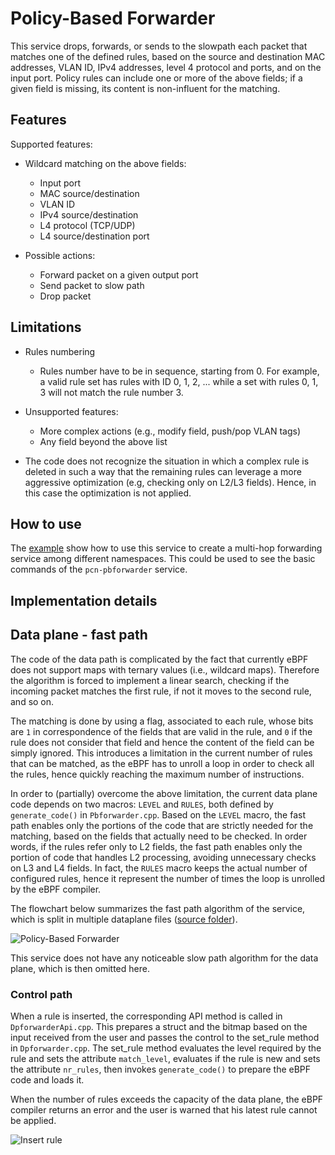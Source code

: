 # Policy-Based Forwarder


This service drops, forwards, or sends to the slowpath each packet that matches one of the defined rules, based on the source and destination MAC addresses, VLAN ID, IPv4 addresses, level 4 protocol and ports, and on the input port.
Policy rules can include one or more of the above fields; if a given field is missing, its content is non-influent for the matching.

## Features


Supported features:

  - Wildcard matching on the above fields:

    - Input port
    - MAC source/destination
    - VLAN ID
    - IPv4 source/destination
    - L4 protocol (TCP/UDP)
    - L4 source/destination port

  - Possible actions:

    - Forward packet on a given output port
    - Send packet to slow path
    - Drop packet

## Limitations


- Rules numbering
  - Rules number have to be in sequence, starting from 0. For example, a valid rule set has rules with ID 0, 1, 2, ... while a set with rules 0, 1, 3 will not match the rule number 3.

- Unsupported features:
  - More complex actions (e.g., modify field, push/pop VLAN tags)
  - Any field beyond the above list

- The code does not recognize the situation in which a complex rule is deleted in such a way that the remaining rules can leverage a more aggressive optimization (e.g, checking only on L2/L3 fields). Hence, in this case the optimization is not applied.

## How to use


The [example](https://github.com/polycube-network/polycube/tree/master/src/services/pcn-pbforwarder/example) show how to use this service to create a multi-hop forwarding service among different namespaces.
This could be used to see the basic commands of the ``pcn-pbforwarder`` service.


## Implementation details


## Data plane - fast path


The code of the data path is complicated by the fact that currently eBPF does not support maps with ternary values (i.e., wildcard maps). Therefore the algorithm is forced to implement a linear search, checking if the incoming packet matches the first rule, if not it moves to the second rule, and so on.

The matching is done by using a flag, associated to each rule, whose bits are ``1`` in correspondence of the fields that are valid in the rule, and ``0`` if the rule does not consider that field and hence the content of the field can be simply ignored. This introduces a limitation in the current number of rules that can be matched, as the eBPF has to unroll a loop in  order to check all the rules, hence quickly reaching the maximum number of instructions.

In order to (partially) overcome the above limitation, the current data plane code depends on two macros: ``LEVEL`` and ``RULES``, both defined by ``generate_code()`` in ``Pbforwarder.cpp``.
Based on the ``LEVEL`` macro, the fast path enables only the portions of the code that are strictly needed for the matching, based on the fields that actually need to be checked. In order words, if the rules refer only to L2 fields, the fast path enables only the portion of code that handles L2 processing, avoiding unnecessary checks on L3 and L4 fields.
In fact, the ``RULES`` macro keeps the actual number of configured rules, hence it represent the number of times the loop is unrolled by the eBPF compiler.

The flowchart below summarizes the fast path algorithm of the service, which is split in multiple dataplane files ([source folder](https://github.com/polycube-network/polycube/tree/master/src/services/pcn-pbforwarder/src/)).

![Policy-Based Forwarder](pbforwarder.png)

This service does not have any noticeable slow path algorithm for the data plane, which is then omitted here.


### Control path


When a rule is inserted, the corresponding API method is called in ``DpforwarderApi.cpp``. This prepares a struct and the bitmap based on the input received from the user and passes the control to the set_rule method in ``Dpforwarder.cpp``.
The set_rule method evaluates the level required by the rule and sets the attribute ``match_level``, evaluates if the rule is new and sets the attribute `nr_rules`, then invokes `generate_code()` to prepare the eBPF code and loads it.

When the number of rules exceeds the capacity of the data plane, the eBPF compiler returns an error and the user is warned that his latest rule cannot be applied.

![Insert rule](insert-rule.png)


